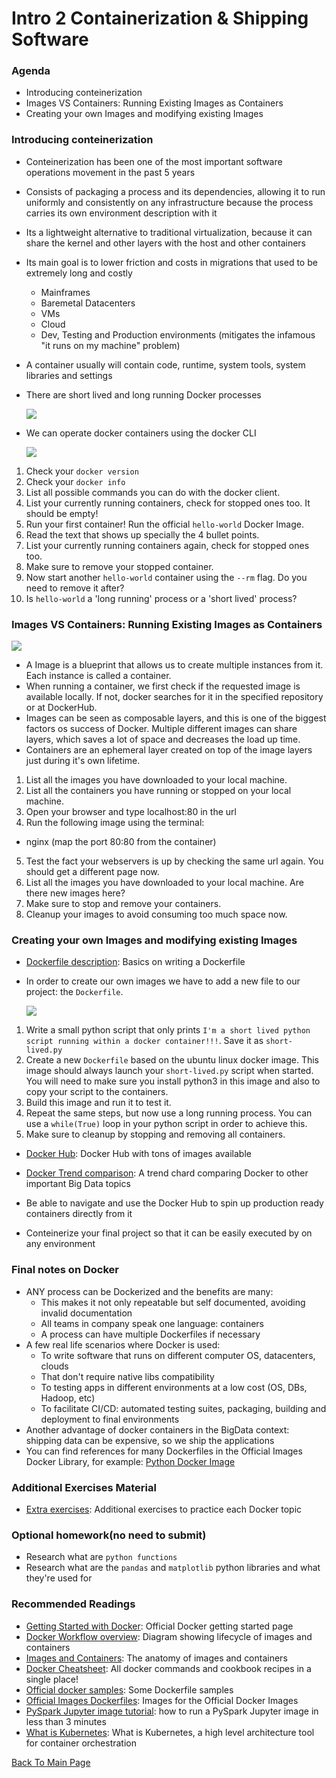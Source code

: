 # Intro 2 Containerization & Shipping Software

### Agenda
* Introducing conteinerization
* Images VS Containers: Running Existing Images as Containers
* Creating your own Images and modifying existing Images

### Introducing conteinerization
* Conteinerization has been one of the most important software operations movement in the past 5 years
* Consists of packaging a process and its dependencies, allowing it to run uniformly and consistently on any infrastructure because the process carries its own environment description with it
* Its a lightweight alternative to traditional virtualization, because it can share the kernel and other layers with the host and other containers
* Its main goal is to lower friction and costs in migrations that used to be extremely long and costly
  - Mainframes
  - Baremetal Datacenters
  - VMs
  - Cloud
  - Dev, Testing and Production environments (mitigates the infamous "it runs on my machine" problem)
* A container usually will contain code, runtime, system tools, system libraries and settings
* There are short lived and long running Docker processes  

     ![](./docker-files/Container.png)

* We can operate docker containers using the docker CLI

     ![](./docker-files/engine-components-flow.png)

1. Check your `docker version`
2. Check your `docker info`
3. List all possible commands you can do with the docker client.
4. List your currently running containers, check for stopped ones too. It should be empty!
5. Run your first container! Run the official `hello-world` Docker Image. 
6. Read the text that shows up specially the 4 bullet points.
7. List your currently running containers again, check for stopped ones too.
8. Make sure to remove your stopped container.
9. Now start another `hello-world` container using the `--rm` flag. Do you need to remove it after?
10. Is `hello-world` a 'long running' process or a 'short lived' process?

### Images VS Containers: Running Existing Images as Containers

   ![](./docker-files/container-layers.jpg)

* A Image is a blueprint that allows us to create multiple instances from it. Each instance is called a container.
* When running a container, we first check if the requested image is available locally. If not, docker searches for it in the specified repository or at DockerHub.
* Images can be seen as composable layers, and this is one of the biggest factors os success of Docker. Multiple different images can share layers, which saves a lot of space and decreases the load up time.
* Containers are an ephemeral layer created on top of the image layers just during it's own lifetime.

1. List all the images you have downloaded to your local machine.
2. List all the containers you have running or stopped on your local machine.
3. Open your browser and type localhost:80 in the url
4. Run the following image using the terminal:
* nginx (map the port 80:80 from the container)
5. Test the fact your webservers is up by checking the same url again. You should get a different page now.
6. List all the images you have downloaded to your local machine. Are there new images here?
7. Make sure to stop and remove your containers.
8. Cleanup your images to avoid consuming too much space now.

### Creating your own Images and modifying existing Images
* [Dockerfile description](https://docker-curriculum.com/#dockerfile): Basics on writing a Dockerfile
* In order to create our own images we have to add a new file to our project: the `Dockerfile`. 

     ![](./docker-files/architecture.svg)

1. Write a small python script that only prints `I'm a short lived python script running within a docker container!!!`. Save it as `short-lived.py`
2. Create a new `Dockerfile` based on the ubuntu linux docker image. This image should always launch your `short-lived.py` script when started. You will need to make sure you install python3 in this image and also to copy your script to the containers.
3. Build this image and run it to test it.
4. Repeat the same steps, but now use a long running process. You can use a `while(True)` loop in  your python script in order to achieve this.
5. Make sure to cleanup by stopping and removing all containers.

* [Docker Hub](https://hub.docker.com): Docker Hub with tons of images available
* [Docker Trend comparison](https://trends.google.com/trends/explore?date=today%205-y&geo=US&q=docker,big%20data,hadoop,machine%20learning): A trend chard comparing Docker to other important Big Data topics

* Be able to navigate and use the Docker Hub to spin up production ready containers directly from it
* Conteinerize your final project so that it can be easily executed by on any environment

### Final notes on Docker
* ANY process can be Dockerized and the benefits are many:
  - This makes it not only repeatable but self documented, avoiding invalid documentation
  - All teams in company speak one language: containers
  - A process can have multiple Dockerfiles if necessary
* A few real life scenarios where Docker is used:
  - To write software that runs on different computer OS, datacenters, clouds
  - That don't require native libs compatibility
  - To testing apps in different environments at a low cost (OS, DBs, Hadoop, etc)
  - To facilitate CI/CD: automated testing suites, packaging, building and deployment to final environments
* Another advantage of docker containers in the BigData context: shipping data can be expensive, so we ship the applications
* You can find references for many Dockerfiles in the Official Images Docker Library, for example: [Python Docker Image](https://github.com/docker-library/python)

### Additional Exercises Material
* [Extra exercises](./4-docker-exercises.md): Additional exercises to practice each Docker topic

### Optional homework(no need to submit)
* Research what are `python functions`
* Research what are the `pandas` and `matplotlib` python libraries and what they're used for

### Recommended Readings
* [Getting Started with Docker](https://docs.docker.com/get-started/): Official Docker getting started page
* [Docker Workflow overview](https://docs.docker.com/engine/docker-overview/): Diagram showing lifecycle of images and containers
* [Images and Containers](https://docs.docker.com/v17.09/engine/userguide/storagedriver/imagesandcontainers/): The anatomy of images and containers
* [Docker Cheatsheet](https://github.com/wsargent/docker-cheat-sheet): All docker commands and cookbook recipes in a single place!
* [Official docker samples](https://docs.docker.com/samples/): Some Dockerfile samples
* [Official Images Dockerfiles](https://github.com/docker-library/): Images for the Official Docker Images
* [PySpark Jupyter image tutorial](https://medium.com/@suci/running-pyspark-on-jupyter-notebook-with-docker-602b18ac4494): how to run a PySpark Jupyter image in less than 3 minutes
* [What is Kubernetes](https://kubernetes.io/docs/concepts/overview/what-is-kubernetes/): What is Kubernetes, a high level architecture tool for container orchestration

[Back To Main Page](./index.md)